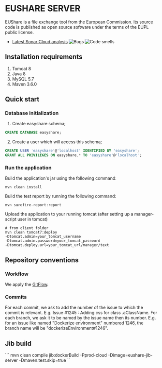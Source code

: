 # EUSHARE SERVER
EUShare is a file exchange tool from the European Commission. Its source code is published as open source software under the terms of the EUPL public license. 

* [Latest Sonar Cloud analysis](https://sonarcloud.io/dashboard?id=CIRCABC_EasyShare) ![Bugs](https://sonarcloud.io/api/project_badges/measure?project=CIRCABC_EasyShare&metric=bugs) ![Code smells](https://sonarcloud.io/api/project_badges/measure?project=CIRCABC_EasyShare&metric=code_smells)

## Installation requirements
1. Tomcat 8
1. Java 8
1. MySQL 5.7
1. Maven 3.6.0

## Quick start

### Database initialization
1. Create easyshare schema;
``` sql 
CREATE DATABASE easyshare; 
```

2. Create a user which will access this schema;
``` sql 
CREATE USER 'easyshare'@'localhost' IDENTIFIED BY 'easyshare'; 
GRANT ALL PRIVILEGES ON easyshare.* TO 'easyshare'@'localhost';
```

### Run the application
Build the application's jar using the following command:
``` batch
mvn clean install
```

Build the test report by running the following command:
``` batch
mvn surefire-report:report
```

Upload the application to your running tomcat (after setting up a manager-script user in tomcat)
``` batch
# from client folder
mvn clean tomcat7:deploy 
-Dtomcat.admin=your_tomcat_username
-Dtomcat.admin.password=your_tomcat_password
-Dtomcat.deploy.url=your_tomcat_url/manager/text
```

## Repository conventions
### Workflow
We apply the [GitFlow](https://www.atlassian.com/git/tutorials/comparing-workflows/gitflow-workflow).

### Commits
For each commit, we ask to add the number of the issue to which the commit is relevant. E.g.  Issue #1245 : Adding css for class .aClassName. For each branch, we ask it to be named by the issue name then its number. E.g. for an issue like named "Dockerize environment" numbered 1246, the branch name will be "dockerizeEnvironment#1246".


## Jib build 
``` mvn clean compile jib:dockerBuild -Pprod-cloud -Dimage=eushare-jib-server -Dmaven.test.skip=true `` 
